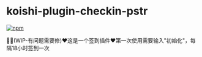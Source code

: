 # koishi-plugin-checkin-pstr

[![npm](https://img.shields.io/npm/v/koishi-plugin-checkin-pstr?style=flat-square)](https://www.npmjs.com/package/koishi-plugin-checkin-pstr)

(WIP-有问题需要修)❤️这是一个签到插件❤️第一次使用需要输入\"初始化\"，每隔18小时签到一次
